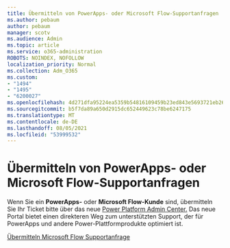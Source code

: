 ```yaml
---
title: Übermitteln von PowerApps- oder Microsoft Flow-Supportanfragen
ms.author: pebaum
author: pebaum
manager: scotv
ms.audience: Admin
ms.topic: article
ms.service: o365-administration
ROBOTS: NOINDEX, NOFOLLOW
localization_priority: Normal
ms.collection: Adm_O365
ms.custom:
- "1494"
- "1495"
- "6200027"
ms.openlocfilehash: 4d271dfa95224ea5359b54816109459b23ed843e5693721eb264e416cbe29eb0
ms.sourcegitcommit: b5f7da89a650d2915dc652449623c78be6247175
ms.translationtype: MT
ms.contentlocale: de-DE
ms.lasthandoff: 08/05/2021
ms.locfileid: "53999532"
---
```

# <a name="submit-powerapps-or-microsoft-flow-support-requests"></a>Übermitteln von PowerApps- oder Microsoft Flow-Supportanfragen

Wenn Sie ein **PowerApps-** oder **Microsoft Flow-Kunde** sind, übermitteln Sie Ihr Ticket bitte über das neue [Power Platform Admin Center.](https://admin.powerplatform.microsoft.com/support?newTicket&product=15819) Das neue Portal bietet einen direkteren Weg zum unterstützten Support, der für PowerApps und andere Power-Plattformprodukte optimiert ist.

[Übermitteln Microsoft Flow Supportanfrage](https://admin.powerplatform.microsoft.com/support?newTicket&product=Flow)
